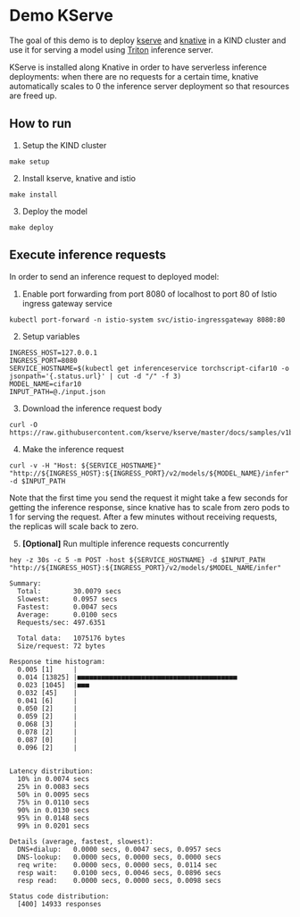 # Demo KServe

The goal of this demo is to deploy [kserve](https://kserve.github.io/website/0.8/) and [knative](https://knative.dev/docs/)
in a KIND cluster and use it for serving a model using [Triton](https://developer.nvidia.com/nvidia-triton-inference-server) 
inference server.

KServe is installed along Knative in order to have serverless inference deployments: when there are no requests for a
certain time, knative automatically scales to 0 the inference server deployment so that resources are freed up.

## How to run

1. Setup the KIND cluster
```shell
make setup
```

2. Install kserve, knative and istio
```shell
make install
```

3. Deploy the model 
```shell
make deploy
```

## Execute inference requests
In order to send an inference request to deployed model:

1. Enable port forwarding from port 8080 of localhost to port 80 of Istio ingress gateway service
```shell
kubectl port-forward -n istio-system svc/istio-ingressgateway 8080:80
```

2. Setup variables
 ```shell
INGRESS_HOST=127.0.0.1
INGRESS_PORT=8080
SERVICE_HOSTNAME=$(kubectl get inferenceservice torchscript-cifar10 -o jsonpath='{.status.url}' | cut -d "/" -f 3)
MODEL_NAME=cifar10
INPUT_PATH=@./input.json
```

3. Download the inference request body
```shell
curl -O https://raw.githubusercontent.com/kserve/kserve/master/docs/samples/v1beta1/triton/torchscript/input.json
```

4. Make the inference request
```shell
curl -v -H "Host: ${SERVICE_HOSTNAME}" "http://${INGRESS_HOST}:${INGRESS_PORT}/v2/models/${MODEL_NAME}/infer" -d $INPUT_PATH
```
Note that the first time you send the request it might take a few seconds for getting the inference response, since 
knative has to scale from zero pods to 1 for serving the request.  After a few minutes without receiving requests, the 
replicas will scale back to zero.

5. **[Optional]** Run multiple inference requests concurrently
```shell
hey -z 30s -c 5 -m POST -host ${SERVICE_HOSTNAME} -d $INPUT_PATH "http://${INGRESS_HOST}:${INGRESS_PORT}/v2/models/$MODEL_NAME/infer"
```
```shell
Summary:
  Total:        30.0079 secs
  Slowest:      0.0957 secs
  Fastest:      0.0047 secs
  Average:      0.0100 secs
  Requests/sec: 497.6351
  
  Total data:   1075176 bytes
  Size/request: 72 bytes

Response time histogram:
  0.005 [1]     |
  0.014 [13825] |■■■■■■■■■■■■■■■■■■■■■■■■■■■■■■■■■■■■■■■■
  0.023 [1045]  |■■■
  0.032 [45]    |
  0.041 [6]     |
  0.050 [2]     |
  0.059 [2]     |
  0.068 [3]     |
  0.078 [2]     |
  0.087 [0]     |
  0.096 [2]     |


Latency distribution:
  10% in 0.0074 secs
  25% in 0.0083 secs
  50% in 0.0095 secs
  75% in 0.0110 secs
  90% in 0.0130 secs
  95% in 0.0148 secs
  99% in 0.0201 secs

Details (average, fastest, slowest):
  DNS+dialup:   0.0000 secs, 0.0047 secs, 0.0957 secs
  DNS-lookup:   0.0000 secs, 0.0000 secs, 0.0000 secs
  req write:    0.0000 secs, 0.0000 secs, 0.0114 sec
  resp wait:    0.0100 secs, 0.0046 secs, 0.0896 secs
  resp read:    0.0000 secs, 0.0000 secs, 0.0098 secs

Status code distribution:
  [400] 14933 responses
```